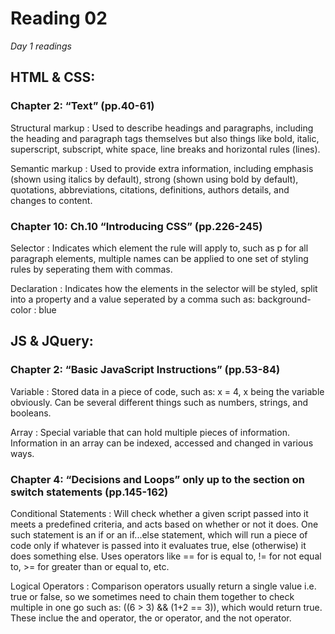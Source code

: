 # Reading 02

*Day 1 readings*

## HTML & CSS:
### Chapter 2: “Text” (pp.40-61)
Structural markup
: Used to describe headings and paragraphs, including the heading and paragraph tags themselves but also things like bold, italic, superscript, subscript, white space, line breaks and horizontal rules (lines).

Semantic markup
: Used to provide extra information, including emphasis (shown using italics by default), strong (shown using bold by default), quotations, abbreviations, citations, definitions, authors details, and changes to content.

### Chapter 10: Ch.10 “Introducing CSS” (pp.226-245)
Selector
: Indicates which element the rule will apply to, such as p for all paragraph elements, multiple names can be applied to one set of styling rules by seperating them with commas.

Declaration
: Indicates how the elements in the selector will be styled, split into a property and a value seperated by a comma such as: background-color : blue

## JS & JQuery:
### Chapter 2: “Basic JavaScript Instructions” (pp.53-84)
Variable
: Stored data in a piece of code, such as: x = 4, x being the variable obviously. Can be several different things such as numbers, strings, and booleans. 

Array
: Special variable that can hold multiple pieces of information. Information in an array can be indexed, accessed and changed in various ways.

### Chapter 4: “Decisions and Loops” only up to the section on switch statements (pp.145-162)
Conditional Statements
: Will check whether a given script passed into it meets a predefined criteria, and acts based on whether or not it does. One such statement is an if or an if...else statement, which will run a piece of code only if whatever is passed into it evaluates true, else (otherwise) it does something else. Uses operators like == for is equal to, != for not equal to, >= for greater than or equal to, etc.

Logical Operators
: Comparison operators usually return a single value i.e. true or false, so we sometimes need to chain them together to check multiple in one go such as: ((6 > 3) && (1+2 == 3)), which would return true. These inclue the and operator, the or operator, and the not operator.
